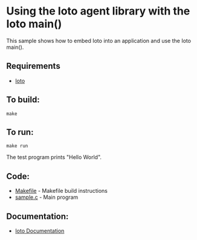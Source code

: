 Using the Ioto agent library with the Ioto main()
===

This sample shows how to embed Ioto into an application and use the Ioto main().

Requirements
---
* [Ioto](https://www.embedthis.com/ioto/download.html)

To build:
---
    make

To run:
---
    make run

The test program prints "Hello World".

Code:
---
* [Makefile](Makefile) - Makefile build instructions
* [sample.c](sample.c) - Main program

Documentation:
---
* [Ioto Documentation](https://www.embedthis.com/ioto/doc/index.html)

<!--
See Also:
---
* [typical-server - Fully featured server and embedding API](../typical-server/README.md)
-->
